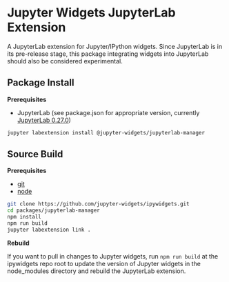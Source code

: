 Jupyter Widgets JupyterLab Extension
====================================

A JupyterLab extension for Jupyter/IPython widgets.  Since JupyterLab is in its
pre-release stage, this package integrating widgets into JupyterLab should also
be considered experimental.



Package Install
---------------

**Prerequisites**
* JupyterLab (see package.json for appropriate version, currently [JupyterLab 0.27.0](https://github.com/jupyterlab/jupyterlab/releases/tag/v0.27.0))


```bash
jupyter labextension install @jupyter-widgets/jupyterlab-manager
```


Source Build
------------

**Prerequisites**
- [git](http://git-scm.com/)
- [node](http://nodejs.org/)

```bash
git clone https://github.com/jupyter-widgets/ipywidgets.git
cd packages/jupyterlab-manager
npm install
npm run build
jupyter labextension link .
```

**Rebuild**

If you want to pull in changes to Jupyter widgets, run `npm run build` at the ipywidgets repo root to update the version of Jupyter widgets in the node_modules directory and rebuild the JupyterLab extension.